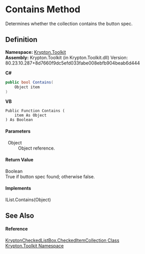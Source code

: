 # Contains Method


Determines whether the collection contains the button spec.



## Definition
**Namespace:** <a href="79d2eac2-21f4-54ff-7552-b20c33c30600.md">Krypton.Toolkit</a>  
**Assembly:** Krypton.Toolkit (in Krypton.Toolkit.dll) Version: 80.23.10.287+8d7660f9dc5efd033fabe008ebfb904beab6d444

**C#**
``` C#
public bool Contains(
	Object item
)
```
**VB**
``` VB
Public Function Contains ( 
	item As Object
) As Boolean
```



#### Parameters
<dl><dt>  Object</dt><dd>Object reference.</dd></dl>

#### Return Value
Boolean  
True if button spec found; otherwise false.

#### Implements
IList.Contains(Object)  


## See Also


#### Reference
<a href="eff764bf-666d-759c-a072-96750b33e990.md">KryptonCheckedListBox.CheckedItemCollection Class</a>  
<a href="79d2eac2-21f4-54ff-7552-b20c33c30600.md">Krypton.Toolkit Namespace</a>  
